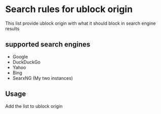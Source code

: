 # Search rules for ublock origin

This list provide ublock origin with what it should block in search engine results 

## supported search engines

- Google
- DuckDuckGo
- Yahoo
- Bing
- SearxNG (My two instances)

## Usage 

Add the list to ublock origin  
